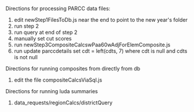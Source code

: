 Directions for processing PARCC data files:
1. edit newStep1FilesToDb.js near the end to point to the new year's folder
2. run step 2
3. run query at end of step 2
4. manually set cut scores
5. run newStep3CompositeCalcswPaa60wAdjForElemComposite.js
6. run update parccdetails set cdt = left(cdts, 7) where cdt is null and cdts is not null

Directions for running composites from directly from db
1. edit the file compositeCalcsViaSql.js

Directions for running luda summaries
1. data_requests/regionCalcs/districtQuery
